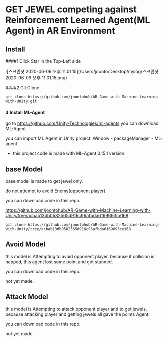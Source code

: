 # GET JEWEL competing against Reinforcement Learned Agent(ML Agent) in AR Environment



## Install



####1.Click Star in the Top-Left side



![스크린샷 2020-06-09 오후 11.01.15](/Users/joonto/Desktop/mylog/스크린샷 2020-06-09 오후 11.01.15.png)

####2.Git Clone

`git clone https://github.com/joontohub/AR-Game-with-Machine-Learning-with-Unity.git`



#### 3.Install ML-Agent



go to https://github.com/Unity-Technologies/ml-agents you can download ML-Agent.



you can import ML Agent in Unity project. Window - packageManager - ML-agent 

* this project code is made with ML-Agent 0.15.1 version.







## base Model 



base model is made to get jewel only.

do not attempt to avoid Enemy(opponent player).



you can download code in this repo.

https://github.com/joontohub/AR-Game-with-Machine-Learning-with-Unity/tree/acbab13db0582565d916c96afbda6169693ce168



`git clone https://github.com/joontohub/AR-Game-with-Machine-Learning-with-Unity/tree/acbab13db0582565d916c96afbda6169693ce168`





## Avoid Model



this model is Attempting to avoid opponent player. because if collision is happed, this agent lost some point and got stunned.





you can download code in this repo.



not yet made.







## Attack Model



this model is Attempting to attack opponent player and to get jewels. because attacking player and getting jewels all gave the points Agent.



you can download code in this repo.



not yet made.



